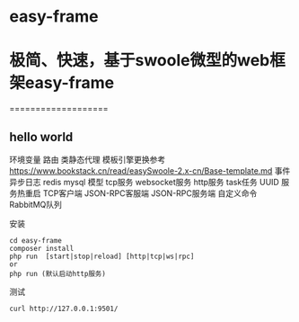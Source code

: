 # easy-frame

# 极简、快速，基于swoole微型的web框架easy-frame
===================

## hello world
环境变量
路由
类静态代理
模板引擎更换参考 https://www.bookstack.cn/read/easySwoole-2.x-cn/Base-template.md
事件
异步日志
redis
mysql
模型
tcp服务
websocket服务
http服务
task任务
UUID
服务热重启
TCP客户端
JSON-RPC客服端
JSON-RPC服务端
自定义命令
RabbitMQ队列


安装

```shell
cd easy-frame
composer install
php run  [start|stop|reload] [http|tcp|ws|rpc] 
or
php run (默认启动http服务)
```

测试

```shell
curl http://127.0.0.1:9501/
```